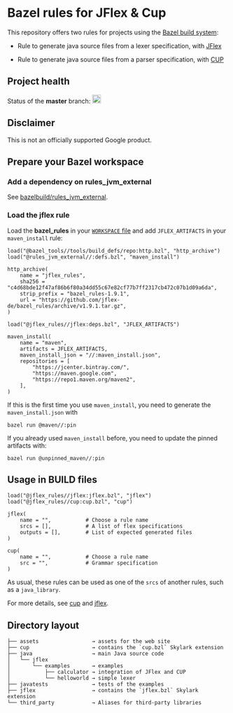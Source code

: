 # Bazel rules for JFlex & Cup

This repository offers two rules for projects using the [Bazel build system][bazel]:

- Rule to generate java source files from a lexer specification, with [JFlex][gh-jflex]

- Rule to generate java source files from a parser specification, with [CUP][cup]

## Project health

Status of the **master** branch:
<a href="https://cirrus-ci.com/github/jflex-de/bazel_rules">
<img src="https://api.cirrus-ci.com/github/jflex-de/bazel_rules.svg" alt="Build status" height="20">
</a>


## Disclaimer

This is not an officially supported Google product.

## Prepare your Bazel workspace

### Add a dependency on rules_jvm_external

See [bazelbuild/rules_jvm_external][bb_jvm_external].

### Load the jflex rule

Load the **bazel_rules** in your [`WORKSPACE` file][be_workspace]
and add `JFLEX_ARTIFACTS` in your `maven_install` rule:

    load("@bazel_tools//tools/build_defs/repo:http.bzl", "http_archive")
    load("@rules_jvm_external//:defs.bzl", "maven_install")

    http_archive(
        name = "jflex_rules",
        sha256 = "c4d68bde12f47af86b6f80a34dd55c67e82cf77b7ff2317cb472c07b1d09a6da",
        strip_prefix = "bazel_rules-1.9.1",
        url = "https://github.com/jflex-de/bazel_rules/archive/v1.9.1.tar.gz",
    )

    load("@jflex_rules//jflex:deps.bzl", "JFLEX_ARTIFACTS")

    maven_install(
        name = "maven",
        artifacts = JFLEX_ARTIFACTS,
        maven_install_json = "//:maven_install.json",
        repositories = [
            "https://jcenter.bintray.com/",
            "https://maven.google.com",
            "https://repo1.maven.org/maven2",
        ],
    )

If this is the first time you use `maven_install`, you need to generate the `maven_install.json` with

    bazel run @maven//:pin

If you already used `maven_install` before, you need to update the pinned artifacts with:

    bazel run @unpinned_maven//:pin

## Usage in BUILD files

    load("@jflex_rules//jflex:jflex.bzl", "jflex")
    load("@jflex_rules//cup:cup.bzl", "cup")

    jflex(
        name = "",           # Choose a rule name
        srcs = [],           # A list of flex specifications
        outputs = [],        # List of expected generated files
    )

    cup(
        name = "",           # Choose a rule name
        src = "",            # Grammar specification
    )

As usual, these rules can be used as one of the `srcs` of another rules, such as a `java_library`.

For more details, see [cup](cup) and [jflex](jflex).

## Directory layout

    ├── assets                 → assets for the web site
    ├── cup                    → contains the `cup.bzl` Skylark extension
    ├── java                   → main Java source code
    │   └── jflex
    │       └── examples       → examples
    │           ├── calculator → integration of JFlex and CUP
    │           └── helloworld → simple lexer
    ├── javatests              → tests of the examples
    ├── jflex                  → contains the `jflex.bzl` Skylark extension
    └── third_party            → Aliases for third-party libraries


[bazel]: http://bazel.build/
[gh-jflex]: https://github.com/jflex-de/jflex
[cup]: http://www2.cs.tum.edu/projects/cup/
[be_workspace]: https://docs.bazel.build/versions/master/tutorial/java.html#set-up-the-workspace
[bb_jvm_external]: https://github.com/bazelbuild/rules_jvm_external

